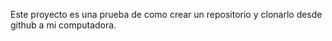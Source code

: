 Este proyecto es una prueba de como crear un repositorio y clonarlo desde github a mi computadora.

